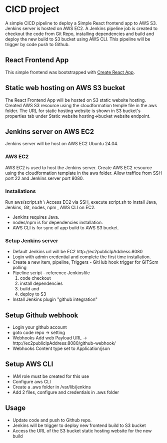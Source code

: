 # CICD project
A simple CICD pipeline to deploy a Simple React frontend app to AWS S3. Jenkins server is hosted on AWS EC2. A Jenkins pipeline job is created to checkout the code from Git Repo, installing dependencies and build and deploy the new build to S3 bucket using AWS CLI. This pipeline will be trigger by code push to Github.

## React Frontend App
This simple frontend was bootstrapped with [Create React App](https://github.com/facebook/create-react-app).

## Static web hosting on AWS S3 bucket
The React Frontend App will be hosted on S3 static website hosting. Created AWS S3 resource using the cloudformation temple file in the aws folder. The URL for static hosting website is shown in S3 bucket's properties tab under Static website hosting->bucket website endpoint.

## Jenkins server on AWS EC2
Jenkins server will be host on AWS EC2 Ubuntu 24.04.

### AWS EC2
AWS EC2 is used to host the Jenkins server. Create AWS EC2 resource using the cloudformation template in the aws folder. Allow traffice from SSH port 22 and Jenkins server port 8080.

### Installations
Run aws/script.sh \ 
Access EC2 via SSH, execute script.sh to install Java, Jenkins, Git, nodes, npm , AWS CLI on EC2.
- Jenkins requires Java.
- nodes/npm is for dependencies installation.
- AWS CLI is for sync of app build to AWS S3 bucket. 

### Setup Jenkins server
- Default Jenkins url will be EC2 http://ec2publicIpAddress:8080 
- Login with admin credential and complete the first time installation.
- Create a new item, pipeline, Triggers - GitHub hook trigger for GITScm polling 
- Pipeline script - reference Jenkinsfile 
    1. code checkout
    2. install dependencies 
    3. build and 
    4. deploy to S3 
- Install Jenkins plugin "github integration" 

## Setup Github webhook
- Login your github account 
- goto code repo -> setting 
- Webhooks Add web Payload URL -> http://ec2publicIpAddress:8080/github-webhook/ 
- Webhooks Content type set to Application/json 

## Setup AWS CLI 
- IAM role must be created for this use
- Configure aws CLI
- Create a .aws folder in /var/lib/jenkins
- Add 2 files, configure and credentials in .aws folder

## Usage
- Update code and push to Github repo.
- Jenkins will be trigger to deploy new frontend build to S3 bucket
- Access the URL of the S3 bucket static hosting website for the new build